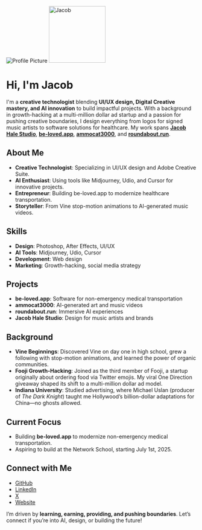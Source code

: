 ![Profile Picture](https://github.com/sailorjacob/profile.jpg)
<img src="https://avatars.githubusercontent.com/u/sailorjacob?v=4" alt="Jacob" width="150" height="150">

# Hi, I'm Jacob 

I'm a **creative technologist** blending **UI/UX design, Digital Creative mastery, and AI innovation** to build impactful projects. With a background in growth-hacking at a multi-million dollar ad startup and a passion for pushing creative boundaries, I design everything from logos for signed music artists to software solutions for healthcare. My work spans **[Jacob Hale Studio](https://jacobhalestudio.net)**, **[be-loved.app](http://be-loved.app/about)**, **[ammocat3000](https://ammocat3000.com)**, and **[roundabout.run](https://roundabout.run)**.

## About Me
- **Creative Technologist**: Specializing in UI/UX design and Adobe Creative Suite.
- **AI Enthusiast**: Using tools like Midjourney, Udio, and Cursor for innovative projects.
- **Entrepreneur**: Building be-loved.app to modernize healthcare transportation.
- **Storyteller**: From Vine stop-motion animations to AI-generated music videos.

## Skills
- **Design**: Photoshop, After Effects, UI/UX
- **AI Tools**: Midjourney, Udio, Cursor
- **Development**: Web design
- **Marketing**: Growth-hacking, social media strategy

## Projects
- **be-loved.app**: Software for non-emergency medical transportation
- **ammocat3000**: AI-generated art and music videos
- **roundabout.run**: Immersive AI experiences
- **Jacob Hale Studio**: Design for music artists and brands

## Background
- **Vine Beginnings**: Discovered Vine on day one in high school, grew a following with stop-motion animations, and learned the power of organic communities.
- **Fooji Growth-Hacking**: Joined as the third member of Fooji, a startup originally about ordering food via Twitter emojis. My viral One Direction giveaway shaped its shift to a multi-million dollar ad model. 
- **Indiana University**: Studied advertising, where Michael Uslan (producer of *The Dark Knight*) taught me Hollywood’s billion-dollar adaptations for China—no ghosts allowed.

## Current Focus
- Building **be-loved.app** to modernize non-emergency medical transportation.
- Aspiring to build at the Network School, starting July 1st, 2025.

## Connect with Me
- [GitHub](https://github.com/sailorjacob)
- [LinkedIn](https://www.linkedin.com/in/jacobhalestudio)
- [X](https://x.com/killmefxster)
- [Website](https://jacobhalestudio.net)

I’m driven by **learning, earning, providing, and pushing boundaries**. Let’s connect if you’re into AI, design, or building the future!
